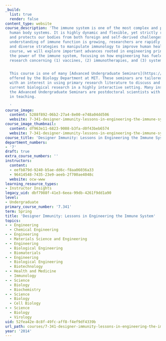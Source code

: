 ```yaml
---
_build:
  list: true
  render: false
content_type: website
course_description: 'The immune system is one of the most complex and powerful of
  human body systems. It is highly dynamic and flexible, yet strictly regulates homeostasis
  and protects our bodies from both foreign and self-derived challenges. As basic
  understanding of immune function is growing, researchers are rapidly designing clever
  and diverse strategies to manipulate immunology to improve human health. In this
  course, we will explore important advances rooted in engineering principles to harness
  the power of the immune system, focusing on how engineering has fueled or inspired
  research concerning (1) vaccines, (2) immunotherapies, and (3) systems immunology.


  This course is one of many [Advanced Undergraduate Seminars](https://biology.mit.edu/undergraduate/course_listings/advanced_undergraduate_seminars)
  offered by the Biology Department at MIT. These seminars are tailored for students
  with an interest in using primary research literature to discuss and learn about
  current biological research in a highly interactive setting. Many instructors of
  the Advanced Undergraduate Seminars are postdoctoral scientists with a strong interest
  in teaching.

  '
course_image:
  content: 5288f892-06b2-27a4-8e00-e748a04dd506
  website: 7-341-designer-immunity-lessons-in-engineering-the-immune-system-spring-2014
course_image_thumbnail:
  content: df963e11-6823-9008-b3fa-d0f43beb6574
  website: 7-341-designer-immunity-lessons-in-engineering-the-immune-system-spring-2014
course_title: 'Designer Immunity: Lessons in Engineering the Immune System'
department_numbers:
- '7'
draft: true
extra_course_numbers: ''
instructors:
  content:
  - eefb879d-9240-b5ae-dd6c-f8aa06036a33
  - 96414548-7435-23e9-aeeb-2f700ae4048c
  website: ocw-www
learning_resource_types:
- Instructor Insights
legacy_uid: dbf7988f-41e3-6eea-99db-4261f9dd1a90
level:
- Undergraduate
primary_course_number: '7.341'
term: Spring
title: 'Designer Immunity: Lessons in Engineering the Immune System'
topics:
- - Engineering
  - Chemical Engineering
- - Engineering
  - Materials Science and Engineering
- - Engineering
  - Biological Engineering
  - Biomaterials
- - Engineering
  - Biological Engineering
  - Biotechnology
- - Health and Medicine
  - Immunology
- - Science
  - Biology
  - Biochemistry
- - Science
  - Biology
  - Cell Biology
- - Science
  - Biology
  - Virology
uid: 52fea42e-8c8f-49fc-aff8-f4ef9df4339b
url_path: courses/7-341-designer-immunity-lessons-in-engineering-the-immune-system-spring-2014
year: '2014'
---
```

